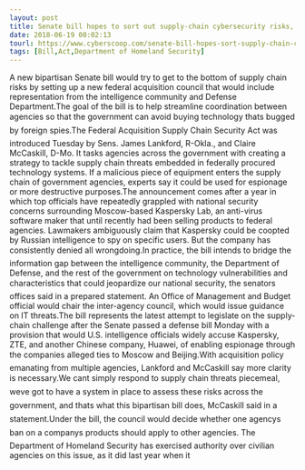 ```yaml
---
layout: post
title: Senate bill hopes to sort out supply-chain cybersecurity risks, prevent next Kaspersky drama
date: 2018-06-19 00:02:13
tourl: https://www.cyberscoop.com/senate-bill-hopes-sort-supply-chain-cybersecurity-risks-prevent-next-kaspersky-drama/?category_news=technology
tags: [Bill,Act,Department of Homeland Security]
---
```

A new bipartisan Senate bill would try to get to the bottom of supply chain risks by setting up a new federal acquisition council that would include representation from the intelligence community and Defense Department.The goal of the bill is to help streamline coordination between agencies so that the government can avoid buying technology thats bugged by foreign spies.The Federal Acquisition Supply Chain Security Act was introduced Tuesday by Sens. James Lankford, R-Okla., and Claire McCaskill, D-Mo. It tasks agencies across the government with creating a strategy to tackle supply chain threats embedded in federally procured technology systems. If a malicious piece of equipment enters the supply chain of government agencies, experts say it could be used for espionage or more destructive purposes.The announcement comes after a year in which top officials have repeatedly grappled with national security concerns surrounding Moscow-based Kaspersky Lab, an anti-virus software maker that until recently had been selling products to federal agencies. Lawmakers ambiguously claim that Kaspersky could be coopted by Russian intelligence to spy on specific users. But the company has consistently denied all wrongdoing.In practice, the bill intends to bridge the information gap between the intelligence community, the Department of Defense, and the rest of the government on technology vulnerabilities and characteristics that could jeopardize our national security, the senators offices said in a prepared statement. An Office of Management and Budget official would chair the inter-agency council, which would issue guidance on IT threats.The bill represents the latest attempt to legislate on the supply-chain challenge after the Senate passed a defense bill Monday with a provision that would U.S. intelligence officials widely accuse Kaspersky, ZTE, and another Chinese company, Huawei, of enabling espionage through the companies alleged ties to Moscow and Beijing.With acquisition policy emanating from multiple agencies, Lankford and McCaskill say more clarity is necessary.We cant simply respond to supply chain threats piecemeal, weve got to have a system in place to assess these risks across the government, and thats what this bipartisan bill does, McCaskill said in a statement.Under the bill, the council would decide whether one agencys ban on a companys products should apply to other agencies. The Department of Homeland Security has exercised authority over civilian agencies on this issue, as it did last year when it 